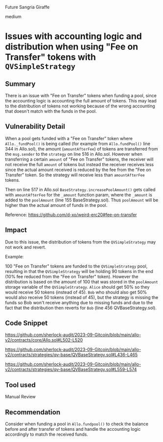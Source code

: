 Future Sangria Giraffe

medium

# Issues with accounting logic and distribution when using "Fee on Transfer" tokens with `QVSimpleStrategy`
## Summary

There is an issue with "Fee on Transfer" tokens when funding a pool, since the accounting logic is accounting the full amount of tokens. This may lead to the distribution of tokens not working because of the wrong accounting that doesn't match with the funds in the pool.

## Vulnerability Detail

When a pool gets funded with a "Fee on Transfer" token where `Allo._fundPool()` is being called (for example from `Allo.fundPool()` line 344 in Allo.sol), the amount (`amountAfterFee`) of tokens are transferred from the `msg.sender` to the `strategy` on line 516 in Allo.sol. However when transferring a certain `amount` of "Fee on Transfer" tokens, the receiver will not receive the full `amount` of tokens but instead the receiver receives less since the actual amount received is reduced by the fee from the "Fee on Transfer" token. So the strategy will receive less than `amountAfterFee` tokens.

Then on line 517 in Allo.sol `BaseStrategy.increasePoolAmount()` gets called with `amountAfterFee` for the `_amount` function param, where the `_amount` is added to the `poolAmount` (line 155 BaseStrategy.sol). Thus `poolAmount` will be higher than the actual amount of funds in the pool.

Reference: https://github.com/d-xo/weird-erc20#fee-on-transfer

## Impact

Due to this issue, the distribution of tokens from the `QVSimpleStrategy` may not work and revert.

Example:

100 "Fee on Transfer" tokens are funded to the `QVSimpleStrategy` pool, resulting in that the `QVSimpleStrategy` will be holding 90 tokens in the end (10% fee reduced from the "Fee on Transfer" token). However the distribution is based on the amount of 100 that was stored in the `poolAmount` storage variable of the `QVSimpleStrategy`. `Alice` should get 50% so they would receive 50 tokens (instead of 45). `Bob` who should also get 50% would also receive 50 tokens (instead of 45), but the strategy is missing the funds so Bob won't receive anything due to missing funds and due to the fact that the distribution then reverts for `Bob` (line 456 QVBaseStrategy.sol).

## Code Snippet

https://github.com/sherlock-audit/2023-09-Gitcoin/blob/main/allo-v2/contracts/core/Allo.sol#L502-L520

https://github.com/sherlock-audit/2023-09-Gitcoin/blob/main/allo-v2/contracts/strategies/qv-base/QVBaseStrategy.sol#L436-L465

https://github.com/sherlock-audit/2023-09-Gitcoin/blob/main/allo-v2/contracts/strategies/qv-base/QVBaseStrategy.sol#L559-L574

## Tool used

Manual Review

## Recommendation

Consider when funding a pool in `Allo.fundpool()` to check the balance before and after transfer of tokens and handle the accounting logic accordingly to match the received funds.
